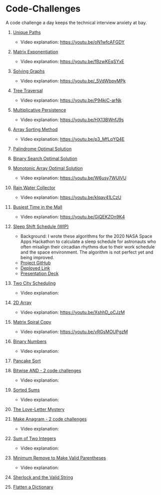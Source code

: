 # Code-Challenges
A code challenge a day keeps the technical interview anxiety at bay.

1. [Unique Paths](https://repl.it/@LuWang1983/Unique-Paths)
    - Video explanation: https://youtu.be/oN1wfcAFGDY

2. [Matrix Exponentiation](https://repl.it/@LuWang1983/MatrixExpo)
    - Video explanation: https://youtu.be/fBzwKEqSYxE

3. [Solving Graphs](https://repl.it/@LuWang1983/Solving-Graphs#index.js)
    - Video explanation: https://youtu.be/_5VdWbpvMPk

4. [Tree Traversal](https://repl.it/@LuWang1983/TreeTraversal)
    - Video explanation: https://youtu.be/P94kiC-arNk

5. [Multiplicative Persistence](https://repl.it/@LuWang1983/MultiplicativePersistence#index.js)
    - Video explanation: https://youtu.be/HX13BWnfJ9s

6. [Array Sorting Method](https://repl.it/@LuWang1983/PairSum)
    - Video explanation: https://youtu.be/p3_MfLqYQ4E

7. [Palindrome Optimal Solution](https://repl.it/@LuWang1983/Palindrome#index.js)

8. [Binary Search Optimal Solution](https://repl.it/@LuWang1983/Binary-Search#index.js)

9. [Monotonic Array Optimal Solution](https://repl.it/@LuWang1983/isMonotonic#index.js)
    - Video explanation: https://youtu.be/W6usy7WUlVU

10. [Rain Water Collector](https://repl.it/@LuWang1983/Rain-Water-Collector#index.js)
    - Video explanation: https://youtu.be/klqav41LCzU

11. [Busiest Time in the Mall](https://repl.it/@LuWang1983/BusiestTimeInTheMall#index.js)
    - Video explanation: https://youtu.be/GiQEKZOn9K4

12. [Sleep Shift Schedule (WIP)](https://repl.it/@LuWang1983/SleepShiftSchedule#index.js)
    - Background: I wrote these algorithms for the 2020 NASA Space Apps Hackathon to calculate a sleep schedule for astronauts who often misalign their circadian rhythms due to their work schedule and the space environment. The algorithm is not perfect yet and being improved.
    - [Project GitHub](https://github.com/WomenInPower)
    - [Deployed Link](https://power-sleep.herokuapp.com/)
    - [Presentation Deck](https://docs.google.com/presentation/d/1uroPhgEiH8KI_o9I2uTmljCkKpCAzzQt8RNCXPJoNEo/edit?usp=sharing)

13. [Two City Scheduling](https://repl.it/@LuWang1983/TwoCityScheduling#index.js)
    - Video explanation:

14. [2D Array](https://repl.it/@LuWang1983/2DArray#index.js)
    - Video explanation: https://youtu.be/XshhD_oCJzM

15. [Matrix Spiral Copy](https://repl.it/@LuWang1983/MatrixSpiralCopy#index.js)
    - Video explanation: https://youtu.be/vRGsMOUPgzM

16. [Binary Numbers](https://repl.it/@LuWang1983/BinaryNumbers#index.js)
    - Video explanation:

17. [Pancake Sort](https://repl.it/@LuWang1983/PancakeSort#index.js)

18. [Bitwise AND - 2 code challenges](https://repl.it/@LuWang1983/bitwiseAND#index.js)
    - Video explanation:

19. [Sorted Sums](https://repl.it/@LuWang1983/SortedSums)
    - Video explanation:

20. [The Love-Letter Mystery](https://repl.it/@LuWang1983/TheLove-LetterMystery)

21. [Make Anagram - 2 code challenges](https://repl.it/@LuWang1983/ValidAnagram#index.js)
    - Video explanation:

22. [Sum of Two Integers](https://repl.it/@LuWang1983/SumOfTwoIntegers#index.js)
    - Video explanation:

23. [Minimum Remove to Make Valid Parentheses](https://repl.it/@LuWang1983/MinimumRemovetoMakeValidParentheses#index.js)
    - Video explanation:

24. [Sherlock and the Valid String](https://repl.it/@LuWang1983/SherlockValidString#index.js)

25. [Flatten a Dictionary](https://repl.it/@LuWang1983/FlattenDictionary#index.js)



